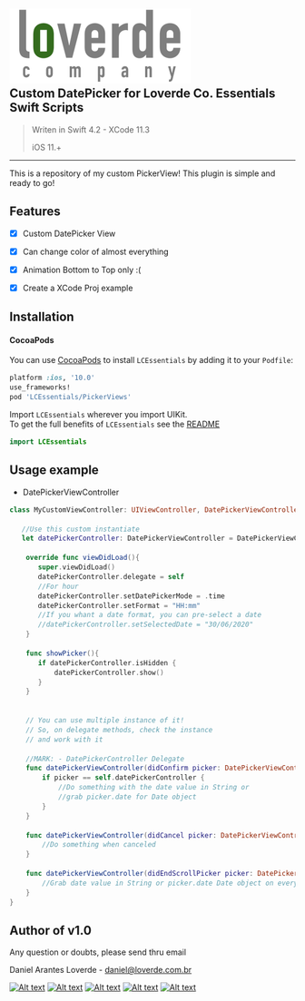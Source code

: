 
![](loverde_company_logo_full.png)  
Custom DatePicker for Loverde Co. Essentials Swift Scripts
----
> Writen in Swift 4.2 - XCode 11.3
> 
> iOS 11.+
> 
----

This is a repository of my custom PickerView! This plugin is simple and ready to go!

## Features
- [x] Custom DatePicker View
- [x] Can change color of almost everything
- [x] Animation Bottom to Top only :(
- [x] Create a XCode Proj example


Installation
----
#### CocoaPods
You can use [CocoaPods](http://cocoapods.org/) to install `LCEssentials` by adding it to your `Podfile`:

```ruby
platform :ios, '10.0'
use_frameworks!
pod 'LCEssentials/PickerViews'
```

Import `LCEssentials` wherever you import UIKit.  
To get the full benefits of `LCEssentials` see the [README](README.md)

``` swift
import LCEssentials
```

## Usage example


* DatePickerViewController  

```swift
class MyCustomViewController: UIViewController, DatePickerViewControllerDelegate {

   //Use this custom instantiate
   let datePickerController: DatePickerViewController = DatePickerViewController.instantiate()
	
    override func viewDidLoad(){
       super.viewDidLoad()
       datePickerController.delegate = self
       //For hour
       datePickerController.setDatePickerMode = .time
       datePickerController.setFormat = "HH:mm"
       //If you whant a date format, you can pre-select a date
       //datePickerController.setSelectedDate = "30/06/2020"
    }
	
    func showPicker(){
       if datePickerController.isHidden {
           datePickerController.show()
       }
    }
	
	
    // You can use multiple instance of it!
    // So, on delegate methods, check the instance
    // and work with it
	
    //MARK: - DatePickerController Delegate
    func datePickerViewController(didConfirm picker: DatePickerViewController, withValue: String) {
        if picker == self.datePickerController {
            //Do something with the date value in String or
            //grab picker.date for Date object
        }
    }
    
    func datePickerViewController(didCancel picker: DatePickerViewController) {
        //Do something when canceled
    }
    
    func datePickerViewController(didEndScrollPicker picker: DatePickerViewController, withValue: String) {
        //Grab date value in String or picker.date Date object on every scroll ended
    }
}
```


Author of v1.0
----

Any question or doubts, please send thru email

Daniel Arantes Loverde - <daniel@loverde.com.br>

[![Alt text](https://loverde.com.br/_signature/loverde_github_mail.gif "My Resume")](https://github.com/loverde-co/resume/)
[![Alt text](https://loverde.com.br/_signature/loverde_bitbucket_mail.gif "Loverde Co. Bitbucket")](https://bitbucket.org/loverde_co)
[![Alt text](https://loverde.com.br/_signature/loverde_github_mail.gif "Loverde Co. Github")](https://github.com/loverde-co)
[![Alt text](https://loverde.com.br/_signature/loverde_twitter_mail.gif "Personal Twitter")](http://twitter.com/jack_loverde)
[![Alt text](https://loverde.com.br/_signature/loverde_instagram_mail.gif "Personal Instagram")](https://instagram.com/loverde)
